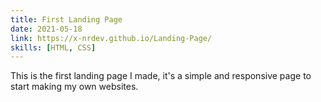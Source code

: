 ```yaml
---
title: First Landing Page
date: 2021-05-18
link: https://x-nrdev.github.io/Landing-Page/
skills: [HTML, CSS]
---
```


This is the first landing page I made, it's a simple and responsive page to start making my own websites.